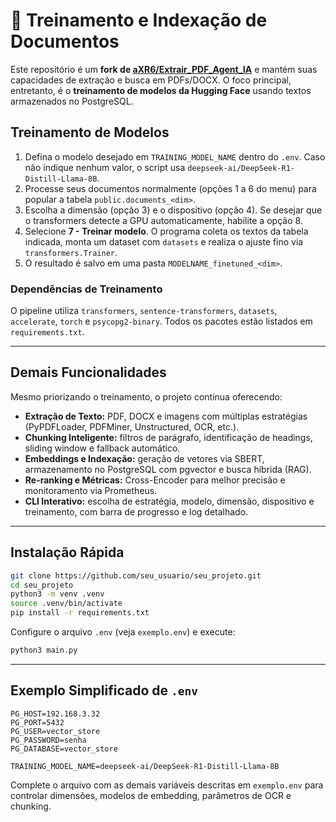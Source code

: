 # 🧠 Treinamento e Indexação de Documentos

Este repositório é um **fork de [aXR6/Extrair_PDF_Agent_IA](https://github.com/aXR6/Extrair_PDF_Agent_IA)** e mantém suas capacidades de extração e busca em PDFs/DOCX. O foco principal, entretanto, é o **treinamento de modelos da Hugging Face** usando textos armazenados no PostgreSQL.

## Treinamento de Modelos

1. Defina o modelo desejado em `TRAINING_MODEL_NAME` dentro do `.env`. Caso não indique nenhum valor, o script usa `deepseek-ai/DeepSeek-R1-Distill-Llama-8B`.
2. Processe seus documentos normalmente (opções 1 a 6 do menu) para popular a tabela `public.documents_<dim>`.
3. Escolha a dimensão (opção 3) e o dispositivo (opção 4). Se desejar que o transformers detecte a GPU automaticamente, habilite a opção 8.
4. Selecione **7 - Treinar modelo**. O programa coleta os textos da tabela indicada, monta um dataset com `datasets` e realiza o ajuste fino via `transformers.Trainer`.
5. O resultado é salvo em uma pasta `MODELNAME_finetuned_<dim>`.

### Dependências de Treinamento

O pipeline utiliza `transformers`, `sentence-transformers`, `datasets`, `accelerate`, `torch` e `psycopg2-binary`. Todos os pacotes estão listados em `requirements.txt`.

---

## Demais Funcionalidades

Mesmo priorizando o treinamento, o projeto continua oferecendo:

- **Extração de Texto:** PDF, DOCX e imagens com múltiplas estratégias (PyPDFLoader, PDFMiner, Unstructured, OCR, etc.).
- **Chunking Inteligente:** filtros de parágrafo, identificação de headings, sliding window e fallback automático.
- **Embeddings e Indexação:** geração de vetores via SBERT, armazenamento no PostgreSQL com pgvector e busca híbrida (RAG).
- **Re-ranking e Métricas:** Cross-Encoder para melhor precisão e monitoramento via Prometheus.
- **CLI Interativo:** escolha de estratégia, modelo, dimensão, dispositivo e treinamento, com barra de progresso e log detalhado.

---

## Instalação Rápida

```bash
git clone https://github.com/seu_usuario/seu_projeto.git
cd seu_projeto
python3 -m venv .venv
source .venv/bin/activate
pip install -r requirements.txt
```

Configure o arquivo `.env` (veja `exemplo.env`) e execute:

```bash
python3 main.py
```

---

## Exemplo Simplificado de `.env`

```env
PG_HOST=192.168.3.32
PG_PORT=5432
PG_USER=vector_store
PG_PASSWORD=senha
PG_DATABASE=vector_store

TRAINING_MODEL_NAME=deepseek-ai/DeepSeek-R1-Distill-Llama-8B
```

Complete o arquivo com as demais variáveis descritas em `exemplo.env` para controlar dimensões, modelos de embedding, parâmetros de OCR e chunking.

